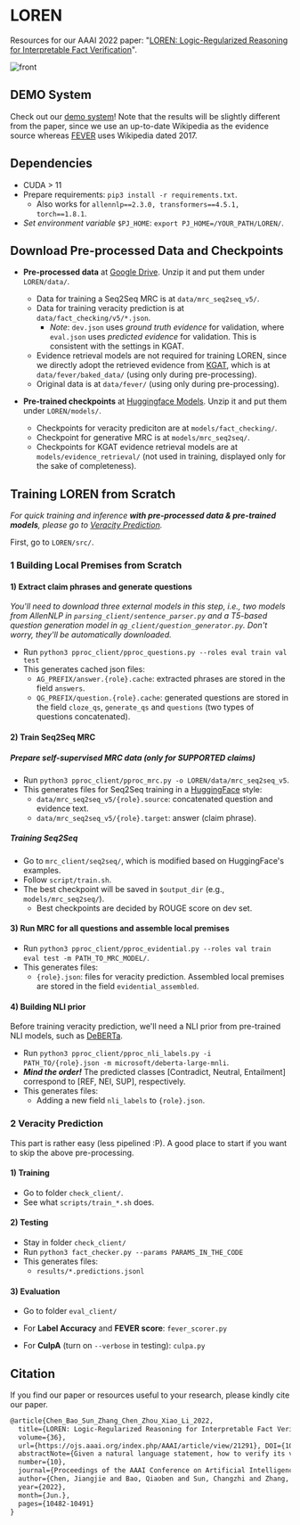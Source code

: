 # LOREN

Resources for our AAAI 2022 paper: "[LOREN: Logic-Regularized Reasoning for Interpretable Fact Verification](https://ojs.aaai.org/index.php/AAAI/article/view/21291)".

![front](https://github.com/jiangjiechen/LOREN/blob/main/docs/front.png)


## DEMO System

Check out our [demo system](https://huggingface.co/spaces/Jiangjie/loren-fact-checking)! 
Note that the results will be slightly different from the paper, since we use an up-to-date Wikipedia as the evidence source whereas [FEVER](https://fever.ai) uses Wikipedia dated 2017.

## Dependencies

- CUDA > 11
- Prepare requirements: `pip3 install -r requirements.txt`.
  - Also works for `allennlp==2.3.0, transformers==4.5.1, torch==1.8.1`.
- *Set environment variable* `$PJ_HOME`: `export PJ_HOME=/YOUR_PATH/LOREN/`.

## Download Pre-processed Data and Checkpoints

- **Pre-processed data** at [Google Drive](https://drive.google.com/file/d/1kZxHidaDCe5GWMIuNa5fVeK4LPYCpvDD/view?usp=sharing). Unzip it and put them under `LOREN/data/`.
  - Data for training a Seq2Seq MRC is at `data/mrc_seq2seq_v5/`.
  - Data for training veracity prediction is at `data/fact_checking/v5/*.json`.
    - *Note*: `dev.json` uses *ground truth evidence* for validation, where `eval.json` uses *predicted evidence* for validation. This is consistent with the settings in KGAT.
  - Evidence retrieval models are not required for training LOREN, since we directly adopt the retrieved evidence from [KGAT](https://github.com/thunlp/KernelGAT), which is at `data/fever/baked_data/` (using only during pre-processing).
  - Original data is at `data/fever/` (using only during pre-processing). 

- **Pre-trained checkpoints** at [Huggingface Models](https://huggingface.co/Jiangjie/loren). Unzip it and put them under `LOREN/models/`.
  - Checkpoints for veracity prediciton are at `models/fact_checking/`.
  - Checkpoint for generative MRC is at `models/mrc_seq2seq/`.
  - Checkpoints for KGAT evidence retrieval models are at `models/evidence_retrieval/` (not used in training, displayed only for the sake of completeness).

## Training LOREN from Scratch

*For quick training and inference **with pre-processed data & pre-trained models**, please go to [Veracity Prediction](#2-Veracity-Prediction).*

First, go to `LOREN/src/`.

### 1 Building Local Premises from Scratch

#### 1) Extract claim phrases and generate questions

*You'll need to download three external models in this step, i.e., two models from AllenNLP in `parsing_client/sentence_parser.py` and a T5-based question generation model in `qg_client/question_generator.py`. Don't worry, they'll be automatically downloaded.*

- Run `python3 pproc_client/pproc_questions.py --roles eval train val test` 
- This generates cached json files:
  - `AG_PREFIX/answer.{role}.cache`: extracted phrases are stored in the field `answers`.
  - `QG_PREFIX/question.{role}.cache`: generated questions are stored in the field `cloze_qs`, `generate_qs` and `questions` (two types of questions concatenated).

#### 2) Train Seq2Seq MRC

##### Prepare self-supervised MRC data (only for SUPPORTED claims)

- Run `python3 pproc_client/pproc_mrc.py -o LOREN/data/mrc_seq2seq_v5`.
- This generates files for Seq2Seq training in a [HuggingFace](https://github.com/huggingface/transformers) style:
  - `data/mrc_seq2seq_v5/{role}.source`: concatenated question and evidence text.
  - `data/mrc_seq2seq_v5/{role}.target`: answer (claim phrase).

##### Training Seq2Seq

- Go to `mrc_client/seq2seq/`, which is modified based on HuggingFace's examples.
- Follow `script/train.sh`.
- The best checkpoint will be saved in `$output_dir` (e.g., `models/mrc_seq2seq/`).
  - Best checkpoints are decided by ROUGE score on dev set.

#### 3) Run MRC for all questions and assemble local premises

- Run `python3 pproc_client/pproc_evidential.py --roles val train eval test -m PATH_TO_MRC_MODEL/`.
- This generates files:
  - `{role}.json`: files for veracity prediction. Assembled local premises are stored in the field `evidential_assembled`.

#### 4) Building NLI prior

Before training veracity prediction, we'll need a NLI prior from pre-trained NLI models, such as [DeBERTa](https://huggingface.co/docs/transformers/model_doc/deberta).

- Run `python3 pproc_client/pproc_nli_labels.py -i PATH_TO/{role}.json -m microsoft/deberta-large-mnli`.
- ***Mind the order!*** The predicted classes [Contradict, Neutral, Entailment] correspond to [REF, NEI, SUP], respectively.
- This generates files:
  - Adding a new field `nli_labels` to `{role}.json`.

### 2 Veracity Prediction

This part is rather easy (less pipelined :P). A good place to start if you want to skip the above pre-processing.

#### 1) Training

- Go to folder `check_client/`.
- See what `scripts/train_*.sh` does.

#### 2) Testing

- Stay in folder `check_client/`
- Run `python3 fact_checker.py --params PARAMS_IN_THE_CODE`
- This generates files:
  - `results/*.predictions.jsonl`

#### 3) Evaluation

- Go to folder `eval_client/`
- For **Label Accuracy** and **FEVER score**: `fever_scorer.py`

- For **CulpA** (turn on `--verbose` in testing): `culpa.py`

## Citation

If you find our paper or resources useful to your research, please kindly cite our paper.

```latex
@article{Chen_Bao_Sun_Zhang_Chen_Zhou_Xiao_Li_2022, 
  title={LOREN: Logic-Regularized Reasoning for Interpretable Fact Verification}, 
  volume={36}, 
  url={https://ojs.aaai.org/index.php/AAAI/article/view/21291}, DOI={10.1609/aaai.v36i10.21291}, 
  abstractNote={Given a natural language statement, how to verify its veracity against a large-scale textual knowledge source like Wikipedia? Most existing neural models make predictions without giving clues about which part of a false claim goes wrong. In this paper, we propose LOREN, an approach for interpretable fact verification. We decompose the verification of the whole claim at phrase-level, where the veracity of the phrases serves as explanations and can be aggregated into the final verdict according to logical rules. The key insight of LOREN is to represent claim phrase veracity as three-valued latent variables, which are regularized by aggregation logical rules. The final claim verification is based on all latent variables. Thus, LOREN enjoys the additional benefit of interpretability --- it is easy to explain how it reaches certain results with claim phrase veracity. Experiments on a public fact verification benchmark show that LOREN is competitive against previous approaches while enjoying the merit of faithful and accurate interpretability. The resources of LOREN are available at: https://github.com/jiangjiechen/LOREN.}, 
  number={10}, 
  journal={Proceedings of the AAAI Conference on Artificial Intelligence}, 
  author={Chen, Jiangjie and Bao, Qiaoben and Sun, Changzhi and Zhang, Xinbo and Chen, Jiaze and Zhou, Hao and Xiao, Yanghua and Li, Lei}, 
  year={2022}, 
  month={Jun.}, 
  pages={10482-10491} 
}
```
